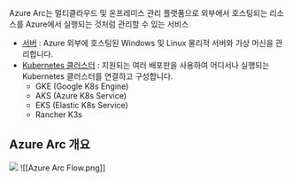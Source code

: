 Azure Arc는 멀티클라우드 및 온프레미스 관리 플랫폼으로 
외부에서 호스팅되는 리소스를 Azure에서 실행되는 것처럼 관리할 수 있는 서비스

- [서버](https://learn.microsoft.com/en-us/azure/azure-arc/servers/overview) : Azure 외부에 호스팅된 Windows 및 Linux 물리적 서버와 가상 머신을 관리합니다.
- [Kubernetes 클러스터](https://learn.microsoft.com/en-us/azure/azure-arc/kubernetes/overview) : 지원되는 여러 배포판을 사용하여 어디서나 실행되는 Kubernetes 클러스터를 연결하고 구성합니다.
	- GKE (Google K8s Engine)
	- AKS (Azure K8s Service)
	- EKS (Elastic K8s Service)
	- Rancher K3s
## Azure Arc 개요
![](https://learn.microsoft.com/en-us/azure/azure-arc/media/overview/azure-arc-control-plane.png)
![[Azure Arc Flow.png]]